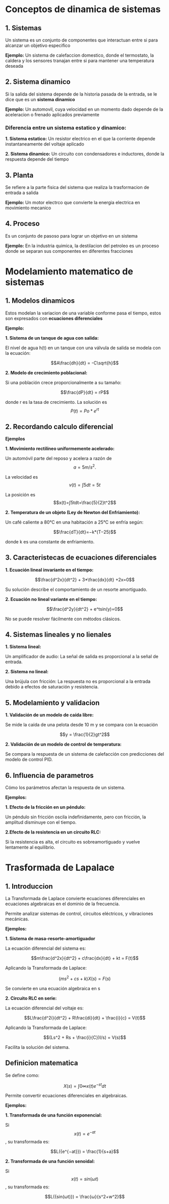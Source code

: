 # Conceptos de dinamica de sistemas
## 1. Sistemas
Un sistema es un conjunto de componentes que interactuan entre si para alcanzar un objetivo especifico

**Ejemplo:** Un sistema de calefaccion domestico, donde el termostato, la caldera y los sensores tranajan entre si para mantener una temperatura deseada
## 2. Sistema dinamico
Si la salida del sistema depende de la historia pasada de la entrada, se le dice que es un **sistema dinamico**

**Ejemplo:** Un automovil, cuya velocidad en un momento dado depende de la aceleracion o frenado aplicados previamente

### Diferencia entre un sistema estatico y dinamico:

**1. Sistema estatico:** Un resistor electrico en el que la corriente depende instantaneamente del voltaje aplicado

**2. Sistema dinamico:** Un circuito con condensadores e inductores, donde la respuesta depende del tiempo
## 3. Planta
Se refiere a la parte fisica del sistema que realiza la trasformacion de entrada a salida

**Ejemplo:** Un motor electrco que convierte la energia electrica en movimiento mecanico
## 4. Proceso
Es un conjunto de pasoso para lograr un objetivo en un sistema

**Ejemplo:** En la industria quimica, la destilacion del petroleo es un proceso donde se separan sus componentes en diferentes fracciones
# Modelamiento matematico de sistemas
## 1. Modelos dinamicos
Estos modelan la variacion de una variable conforme pasa el tiempo, estos son expresados con **ecuaciones diferenciales**

**Ejemplo:**

**1. Sistema de un tanque de agua con salida:**

El nivel de agua h(t) en un tanque con una válvula de salida se modela con la ecuación:

$$A\frac{dh}{dt} = -C\sqrt{h}$$

**2. Modelo de crecimiento poblacional:**

Si una población crece proporcionalmente a su tamaño:

$$\frac{dP}{dt} = rP$$

donde r es la tasa de crecimiento. La solución es $$P(t) = Po * e^{rt}$$
## 2. Recordando calculo diferencial

**Ejemplos**

**1. Movimiento rectilíneo uniformemente acelerado:**

Un automóvil parte del reposo y acelera a razón de $$a=5 m/s^2.$$

La velocidad es $$v(t)=∫5dt=5t$$

La posición es $$x(t)=∫5tdt=\frac{5}{2}t^2$$

**2. Temperatura de un objeto (Ley de Newton del Enfriamiento):**

Un café caliente a 80°C en una habitación a 25°C se enfría según: 

$$\frac{dT}{dt}=−k*(T−25)$$

donde k es una constante de enfriamiento.
## 3. Caracteristecas de ecuaciones diferenciales

**1. Ecuación lineal invariante en el tiempo:**

$$\frac{d^2x}{dt^2} + 3*\frac{dx}{dt} +2x=0$$

Su solución describe el comportamiento de un resorte amortiguado.

**2. Ecuación no lineal variante en el tiempo:**

$$\frac{d^2y}{dt^2} + e^tsin(y)=0$$

No se puede resolver fácilmente con métodos clásicos.
## 4. Sistemas lineales y no lienales

**1. Sistema lineal:**

Un amplificador de audio: La señal de salida es proporcional a la señal de entrada.

**2. Sistema no lineal:**

Una brújula con fricción: La respuesta no es proporcional a la entrada debido a efectos de saturación y resistencia.

## 5. Modelamiento y validacion
**1. Validación de un modelo de caída libre:**

Se mide la caída de una pelota desde 10 m y se compara con la ecuación 

$$y = \frac{1}{2}gt^2$$

**2. Validación de un modelo de control de temperatura:**

Se compara la respuesta de un sistema de calefacción con predicciones del modelo de control PID.
## 6. Influencia de parametros

Cómo los parámetros afectan la respuesta de un sistema.

**Ejemplos:**

**1. Efecto de la fricción en un péndulo:**

Un péndulo sin fricción oscila indefinidamente, pero con fricción, la amplitud disminuye con el tiempo.

**2.Efecto de la resistencia en un circuito RLC:**

Si la resistencia es alta, el circuito es sobreamortiguado y vuelve lentamente al equilibrio.
# Trasformada de Lapalace
## 1. Introduccion
La Transformada de Laplace convierte ecuaciones diferenciales en ecuaciones algebraicas en el dominio de la frecuencia.

Permite analizar sistemas de control, circuitos eléctricos, y vibraciones mecánicas.

**Ejemplos:**

**1. Sistema de masa-resorte-amortiguador**

La ecuación diferencial del sistema es:

$$m\frac{d^2x}{dt^2} + c\frac{dx}{dt} + kt = F(t)$$

Aplicando la Transformada de Laplace:

$$(ms^2 + cs + k)X(s) = F(s)$$

Se convierte en una ecuación algebraica en s

**2. Circuito RLC en serie:**

La ecuación diferencial del voltaje es:
 
$$L\frac{d^2i}{dt^2} + R\frac{di}{dt} + \frac{i}{c} = V(t)$$

Aplicando la Transformada de Laplace:

$$(Ls^2 + Rs + \frac{i}{C})I/s) = V(s)$$

Facilita la solución del sistema.
## Definicion matematica
Se define como:

$$X(s)=∫{0}{∞} x(t)e^{−st} dt$$

Permite convertir ecuaciones diferenciales en algebraicas.

**Ejemplos:**

**1. Transformada de una función exponencial:**

Si $$x(t)=e^{−at}$$, su transformada es:

$$L({e^{−at}}) = \frac{1}{s+a}$$

**2. Transformada de una función senoidal:**

Si $$x(t)=sin(ωt)$$, su transformada es:

$$L({sin(ωt)}) = \frac{ω}{s^2+w^2}$$
​

